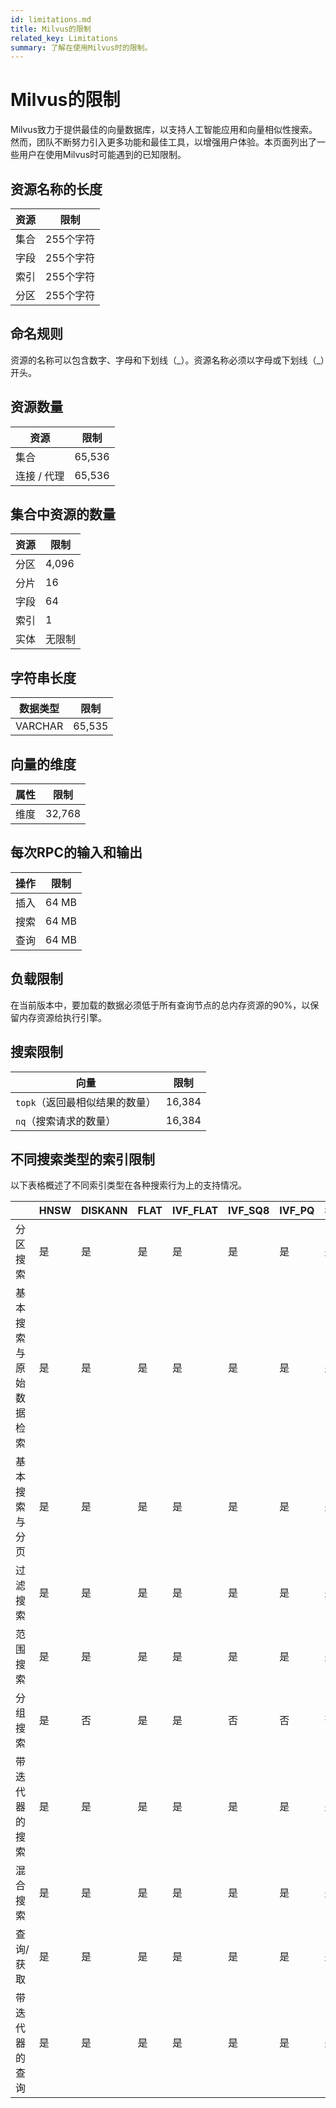 ```yaml
---
id: limitations.md
title: Milvus的限制
related_key: Limitations
summary: 了解在使用Milvus时的限制。
---
```

# Milvus的限制

Milvus致力于提供最佳的向量数据库，以支持人工智能应用和向量相似性搜索。然而，团队不断努力引入更多功能和最佳工具，以增强用户体验。本页面列出了一些用户在使用Milvus时可能遇到的已知限制。

## 资源名称的长度

| 资源      | 限制  |
| ----------- | ----------- |
| 集合      | 255个字符      |
| 字段   | 255个字符        |
| 索引   | 255个字符       |
| 分区   | 255个字符      |

## 命名规则

资源的名称可以包含数字、字母和下划线（\_）。资源名称必须以字母或下划线（\_）开头。

## 资源数量

| 资源      | 限制 |
| ----------- | ----------- |
| 集合     | 65,536       |
| 连接 / 代理   | 65,536        |

## 集合中资源的数量

| 资源     | 限制|
| ----------- | ----------- |
| 分区      | 4,096       |
| 分片   | 16        |
| 字段   | 64        |
| 索引   | 1        |
| 实体   | 无限制        |

## 字符串长度
| 数据类型      | 限制  |
| ----------- | ----------- |
| VARCHAR      | 65,535       |



## 向量的维度
| 属性      | 限制 |
| ----------- | ----------- |
| 维度      | 32,768       |

## 每次RPC的输入和输出
| 操作      | 限制 |
| ----------- | ----------- |
| 插入      | 64 MB    |
| 搜索   | 64 MB     |
| 查询   | 64 MB      |

## 负载限制
在当前版本中，要加载的数据必须低于所有查询节点的总内存资源的90%，以保留内存资源给执行引擎。

## 搜索限制
| 向量      | 限制 |
| ----------- | ----------- |
| <code>topk</code>（返回最相似结果的数量）   | 16,384       |
| <code>nq</code>（搜索请求的数量）    | 16,384       |

## 不同搜索类型的索引限制

以下表格概述了不同索引类型在各种搜索行为上的支持情况。

|                                      | HNSW | DISKANN | FLAT | IVF_FLAT | IVF_SQ8 | IVF_PQ | SCANN | GPU_IFV_FLAT | GPU_IVF_PQ | GPU_CAGRA | GPU_BRUTE_FORCE | SPARSE_INVERTED_INDEX | SPARSE_WAND         | BIN_FLAT | BIN_IVF_FLAT |
|--------------------------------------|------|---------|------|----------|---------|--------|-------|--------------|------------|-----------|-----------------|-----------------------|---------------------|----------|--------------|
| 分区搜索                           | 是   | 是       | 是   | 是        | 是      | 是     | 是    | 是            | 是          | 是         | 是              | 是                    | 是                  | 是       | 是           |
| 基本搜索与原始数据检索                 | 是   | 是       | 是   | 是        | 是      | 是     | 是    | 是            | 是          | 是         | 是              | 是                    | 是                  | 是       | 是           |
| 基本搜索与分页                       | 是   | 是       | 是   | 是        | 是      | 是     | 是    | 是            | 是          | 是         | 是              | 是                    | 是                  | 是       | 是           |
| 过滤搜索                            | 是   | 是       | 是   | 是        | 是      | 是     | 是    | 是            | 是          | 是         | 是              | 是                    | 是                  | 是       | 是           |
| 范围搜索                            | 是   | 是       | 是   | 是        | 是      | 是     | 是    | 否            | 否          | 否         | 否              | 否                    | 否                  | 是       | 是           |
| 分组搜索                            | 是   | 否       | 是   | 是        | 否      | 否     | 否    | 否            | 否          | 否         | 否              | 否                    | 否                  | 否       | 否           |
| 带迭代器的搜索                       | 是   | 是       | 是   | 是        | 是      | 是     | 是    | 否            | 否          | 否         | 否              | 否                    | 否                  | 否       | 否           |
| 混合搜索                            | 是   | 是       | 是   | 是        | 是      | 是     | 是    | 是            | 是          | 是         | 是              | 是(仅 RRFRanker)      | 是(仅 RRFRanker)    | 是       | 是           |
| 查询/获取                           | 是   | 是       | 是   | 是        | 是      | 是     | 是    | 是            | 是          | 是         | 是              | 是                    | 是                  | 是       | 是           |
| 带迭代器的查询                      | 是   | 是       | 是   | 是        | 是      | 是     | 是    | 否            | 否          | 否         | 否              | 是                    | 是                  | 是       | 是           |